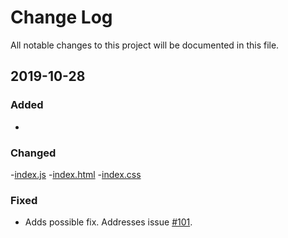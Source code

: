 # Change Log

All notable changes to this project will be documented in this file.

## 2019-10-28

### Added
-

### Changed
-[index.js](https://github.com/austinmm/markdown-editor/blob/chris_nguyen_break_highlighting2/index.js)
-[index.html](https://github.com/austinmm/markdown-editor/blob/chris_nguyen_break_highlighting2/index.html)
-[index.css](https://github.com/austinmm/markdown-editor/blob/chris_nguyen_break_highlighting2/index.css)


### Fixed

- Adds possible fix. Addresses issue [#101](https://github.com/jbt/markdown-editor/issues/101).